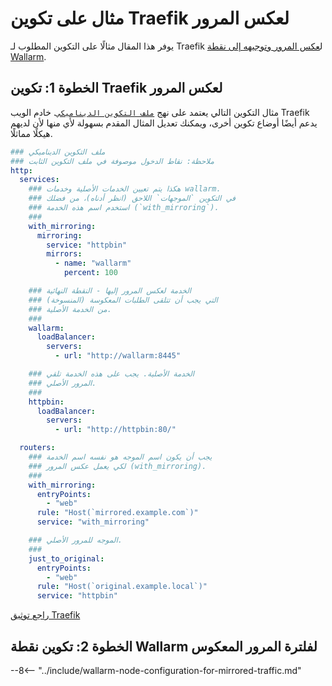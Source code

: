 # مثال على تكوين Traefik لعكس المرور

يوفر هذا المقال مثالًا على التكوين المطلوب لـ Traefik ل[عكس المرور وتوجيهه إلى نقطة Wallarm](overview.md).

## الخطوة 1: تكوين Traefik لعكس المرور

مثال التكوين التالي يعتمد على نهج [`ملف التكوين الديناميكي`](https://doc.traefik.io/traefik/reference/dynamic-configuration/file/). خادم الويب Traefik يدعم أيضًا أوضاع تكوين أخرى، ويمكنك تعديل المثال المقدم بسهولة لأي منها لأن لديهم هيكلًا مماثلًا.

```yaml
### ملف التكوين الديناميكي
### ملاحظة: نقاط الدخول موصوفة في ملف التكوين الثابت
http:
  services:
    ### هكذا يتم تعيين الخدمات الأصلية وخدمات wallarm.
    ### في التكوين `الموجهات` اللاحق (انظر أدناه)، من فضلك
    ### استخدم اسم هذه الخدمة (`with_mirroring`).
    ###
    with_mirroring:
      mirroring:
        service: "httpbin"
        mirrors:
          - name: "wallarm"
            percent: 100

    ### الخدمة لعكس المرور إليها - النقطة النهائية
    ### التي يجب أن تتلقى الطلبات المعكوسة (المنسوخة)
    ### من الخدمة الأصلية.
    ###
    wallarm:
      loadBalancer:
        servers:
          - url: "http://wallarm:8445"

    ### الخدمة الأصلية. يجب على هذه الخدمة تلقي
    ### المرور الأصلي.
    ###
    httpbin:
      loadBalancer:
        servers:
          - url: "http://httpbin:80/"

  routers:
    ### يجب أن يكون اسم الموجه هو نفسه اسم الخدمة
    ### لكي يعمل عكس المرور (with_mirroring).
    ###
    with_mirroring:
      entryPoints:
        - "web"
      rule: "Host(`mirrored.example.com`)"
      service: "with_mirroring"

    ### الموجه للمرور الأصلي.
    ###
    just_to_original:
      entryPoints:
        - "web"
      rule: "Host(`original.example.local`)"
      service: "httpbin"
```

[راجع توثيق Traefik](https://doc.traefik.io/traefik/routing/services/#mirroring-service)

## الخطوة 2: تكوين نقطة Wallarm لفلترة المرور المعكوس

--8<-- "../include/wallarm-node-configuration-for-mirrored-traffic.md"